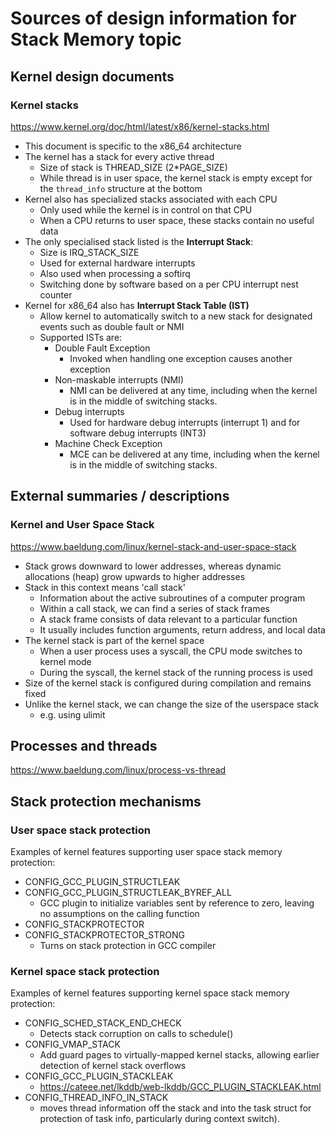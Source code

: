 # Sources of design information for Stack Memory topic

## Kernel design documents

### Kernel stacks
https://www.kernel.org/doc/html/latest/x86/kernel-stacks.html

* This document is specific to the x86_64 architecture
* The kernel has a stack for every active thread
    - Size of stack is THREAD_SIZE (2*PAGE_SIZE)
    - While thread is in user space, the kernel stack is empty except for the
      `thread_info` structure at the bottom
* Kernel also has specialized stacks associated with each CPU
    - Only used while the kernel is in control on that CPU
    - When a CPU returns to user space, these stacks contain no useful data
* The only specialised stack listed is the **Interrupt Stack**:
    - Size is IRQ_STACK_SIZE
    - Used for external hardware interrupts
    - Also used when processing a softirq
    - Switching done by software based on a per CPU interrupt nest counter
* Kernel for x86_64 also has **Interrupt Stack Table (IST)**
    - Allow kernel to automatically switch to a new stack for designated events
      such as double fault or NMI
    - Supported ISTs are:
      - Double Fault Exception
        - Invoked when handling one exception causes another exception
      - Non-maskable interrupts (NMI)
        - NMI can be delivered at any time, including when the kernel is in the
          middle of switching stacks.
      - Debug interrupts
        - Used for hardware debug interrupts (interrupt 1) and for software
          debug interrupts (INT3)
      - Machine Check Exception
        - MCE can be delivered at any time, including when the kernel is in the
          middle of switching stacks.

## External summaries / descriptions

### Kernel and User Space Stack
https://www.baeldung.com/linux/kernel-stack-and-user-space-stack

* Stack grows downward to lower addresses, whereas dynamic allocations (heap)
  grow upwards to higher addresses
* Stack in this context means 'call stack'
    - Information about the active subroutines of a computer program
    - Within a call stack, we can find a series of stack frames
    - A stack frame consists of data relevant to a particular function
    - It usually includes function arguments, return address, and local data  
* The kernel stack is part of the kernel space
    - When a user process uses a syscall, the CPU mode switches to kernel mode
    - During the syscall, the kernel stack of the running process is used
* Size of the kernel stack is configured during compilation and remains fixed
* Unlike the kernel stack, we can change the size of the userspace stack
    - e.g. using ulimit

## Processes and threads
https://www.baeldung.com/linux/process-vs-thread

## Stack protection mechanisms

### User space stack protection

Examples of kernel features supporting user space stack memory protection:

* CONFIG_GCC_PLUGIN_STRUCTLEAK
* CONFIG_GCC_PLUGIN_STRUCTLEAK_BYREF_ALL
    - GCC plugin to initialize variables sent by reference to zero, leaving no
      assumptions on the calling function
* CONFIG_STACKPROTECTOR
* CONFIG_STACKPROTECTOR_STRONG
    - Turns on stack protection in GCC compiler

### Kernel space stack protection

Examples of kernel features supporting kernel space stack memory protection:

* CONFIG_SCHED_STACK_END_CHECK
    - Detects stack corruption on calls to schedule()
* CONFIG_VMAP_STACK
    - Add guard pages to virtually-mapped kernel stacks, allowing earlier
      detection of kernel stack overflows
* CONFIG_GCC_PLUGIN_STACKLEAK
    - https://cateee.net/lkddb/web-lkddb/GCC_PLUGIN_STACKLEAK.html
* CONFIG_THREAD_INFO_IN_STACK
    - moves thread information off the stack and into the task struct for protection of task info, particularly during context switch).
